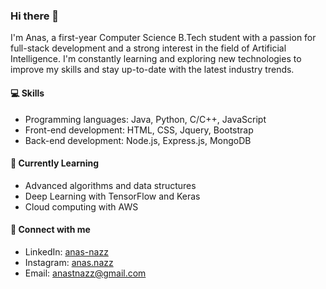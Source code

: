 ### Hi there 👋

I'm Anas, a first-year Computer Science B.Tech student with a passion for full-stack development and a strong interest in the field of Artificial Intelligence. I'm constantly learning and exploring new technologies to improve my skills and stay up-to-date with the latest industry trends.

#### 💻 Skills

- Programming languages: Java, Python, C/C++, JavaScript
- Front-end development: HTML, CSS, Jquery, Bootstrap
- Back-end development: Node.js, Express.js, MongoDB

#### 🌱 Currently Learning

- Advanced algorithms and data structures
- Deep Learning with TensorFlow and Keras
- Cloud computing with AWS

#### 🤝 Connect with me

- LinkedIn: [anas-nazz](https://www.linkedin.com/in/anas-nazz/)
- Instagram: [anas.nazz](https://www.instagram.com/anas.nazz/)
- Email: [anastnazz@gmail.com](mailto:anastnazz@gmail.com)

